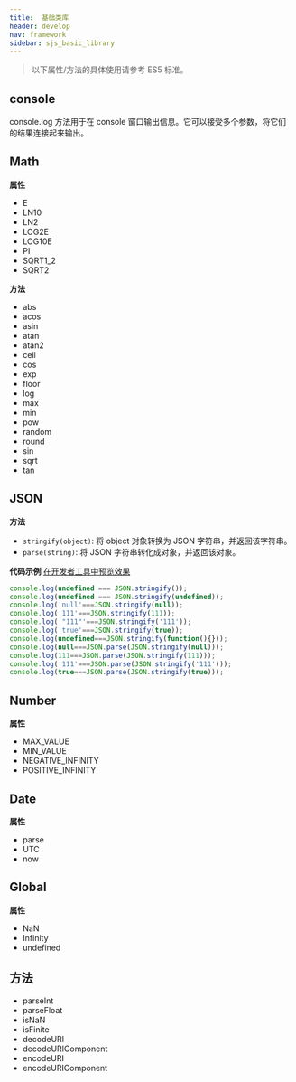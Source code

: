 ```yaml
---
title:  基础类库
header: develop
nav: framework
sidebar: sjs_basic_library
---
```


> 以下属性/方法的具体使用请参考 ES5 标准。

## console
console.log 方法用于在 console 窗口输出信息。它可以接受多个参数，将它们的结果连接起来输出。

## Math
**属性**

- E
- LN10
- LN2
- LOG2E
- LOG10E
- PI
- SQRT1_2
- SQRT2

**方法**

- abs
- acos
- asin
- atan
- atan2
- ceil
- cos
- exp
- floor
- log
- max
- min
- pow
- random
- round
- sin
- sqrt
- tan

## JSON

**方法**

- `stringify(object)`: 将 object 对象转换为 JSON 字符串，并返回该字符串。
- `parse(string)`: 将 JSON 字符串转化成对象，并返回该对象。

**代码示例**
<a href="swanide://fragment/b9a6872f321750087fb2aa6459230cfd1571226160369" title="在开发者工具中预览效果" target="_self">在开发者工具中预览效果</a>

```js
console.log(undefined === JSON.stringify());
console.log(undefined === JSON.stringify(undefined));
console.log('null'===JSON.stringify(null));
console.log('111'===JSON.stringify(111));
console.log('"111"'===JSON.stringify('111'));
console.log('true'===JSON.stringify(true));
console.log(undefined===JSON.stringify(function(){}));
console.log(null===JSON.parse(JSON.stringify(null)));
console.log(111===JSON.parse(JSON.stringify(111)));
console.log('111'===JSON.parse(JSON.stringify('111')));
console.log(true===JSON.parse(JSON.stringify(true)));
```

## Number
**属性**

- MAX_VALUE
- MIN_VALUE
- NEGATIVE_INFINITY
- POSITIVE_INFINITY

## Date
**属性**

- parse
- UTC
- now

## Global
**属性**

- NaN
- Infinity
- undefined

## 方法

- parseInt
- parseFloat
- isNaN
- isFinite
- decodeURI
- decodeURIComponent
- encodeURI
- encodeURIComponent